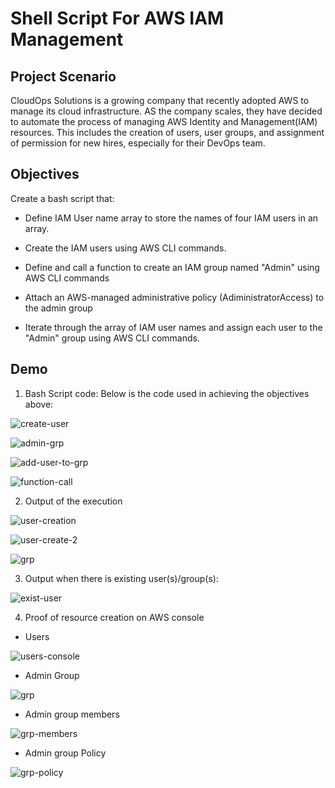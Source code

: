 # Shell Script For AWS IAM Management

## Project Scenario

CloudOps Solutions is a growing company that recently adopted AWS to manage its cloud infrastructure. AS the company scales, they have decided to automate the process of managing AWS Identity and Management(IAM) resources. This includes the creation of users, user groups, and assignment of permission for new hires, especially for their DevOps team.

## Objectives

Create a bash script that:

- Define IAM User name array to store the names of four IAM users in an array.

- Create the IAM users using AWS CLI commands.

- Define and call a function to create an IAM group named "Admin" using AWS CLI commands

- Attach an AWS-managed administrative policy (AdiministratorAccess) to the admin group

- Iterate through the array of IAM user names and assign each user to the "Admin" group using AWS CLI commands.

## Demo

1. Bash Script code: Below is the code used in achieving the objectives above:

![create-user](screenshots/script-code1.png)

![admin-grp](screenshots/script-code2.png)

![add-user-to-grp](screenshots/script-code3.png)

![function-call](screenshots/script-code4.png)

2. Output of the execution

![user-creation](screenshots/user1-create.png)

![user-create-2](screenshots/output2.png)

![grp](screenshots/output3.png)

3. Output when there is existing user(s)/group(s):

![exist-user](screenshots/already-exists.png)

4. Proof of resource creation on AWS console

- Users

![users-console](screenshots/new-users.png)

- Admin Group

![grp](screenshots/admin-grp.png)

- Admin group members

![grp-members](screenshots/members-grp.png)

- Admin group Policy

![grp-policy](screenshots/admin-permission.png)
